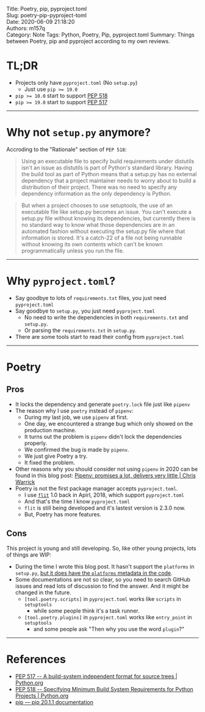 Title: Poetry, pip, pyproject.toml  
Slug: poetry-pip-pyproject-toml  
Date: 2020-06-09 21:18:20  
Authors: m157q  
Category: Note
Tags: Python, Poetry, Pip, pyproject.toml
Summary: Things between Poetry, pip and pyproject according to my own reviews.


# TL;DR

- Projects only have `pyproject.toml` (No `setup.py`)
    - Just use `pip >= 19.0`
- `pip >= 10.0` start to support [PEP 518](https://www.python.org/dev/peps/pep-0518/)
- `pip >= 19.0` start to support [PEP 517](https://www.python.org/dev/peps/pep-0517/)

---

# Why not `setup.py` anymore?

Accroding to the "Rationale" section of `PEP 518`:
> Using an executable file to specify build requirements under distutils isn't an issue as distutils is part of Python's standard library. Having the build tool as part of Python means that a setup.py has no external dependency that a project maintainer needs to worry about to build a distribution of their project. There was no need to specify any dependency information as the only dependency is Python.

> But when a project chooses to use setuptools, the use of an executable file like setup.py becomes an issue. You can't execute a setup.py file without knowing its dependencies, but currently there is no standard way to know what those dependencies are in an automated fashion without executing the setup.py file where that information is stored. It's a catch-22 of a file not being runnable without knowing its own contents which can't be known programmatically unless you run the file.

---

# Why `pyproject.toml`?

- Say goodbye to lots of `requirements.txt` files, you just need `pyproject.toml`
- Say goodbye to `setup.py`, you just need `pyproject.toml`
    - No need to write the dependencies in both `requirements.txt` and `setup.py`.
    - Or parsing the `requirements.txt` in `setup.py`.
- There are some tools start to read their config from `pyproject.toml`

---

# Poetry

## Pros

- It locks the dependency and generate `poetry.lock` file just like `pipenv`
- The reason why I use `poetry` instead of `pipenv`:
    - During my last job, we use `pipenv` at first.
    - One day, we encountered a strange bug which only showed on the production machine.
    - It turns out the problem is `pipenv` didn't lock the dependencies properly.
    - We confirmed the bug is made by `pipenv`.
    - We just give Poetry a try.
    - It fixed the problem.
- Other reasons why you should consider not using `pipenv` in 2020 can be found in this blog post: [Pipenv: promises a lot, delivers very little | Chris Warrick](https://chriswarrick.com/blog/2018/07/17/pipenv-promises-a-lot-delivers-very-little/#a-2020-update-updated)
- Poetry is not the first package manager accepts `pyproject.toml`.
    - I use [`flit`](https://github.com/takluyver/flit) 1.0 back in Apirl, 2018, which support `pyproject.toml`
    - And that's the time I know `pyproject.toml`
    - `flit` is still being developed and it's lastest version is 2.3.0 now.
    - But, Poetry has more features.

## Cons

This project is young and still developing. So, like other young projects, lots of things are WIP:

- During the time I wrote this blog post. It hasn't support the `platforms` in `setup.py`, [but it does have the `platforms` metadata in the code](https://github.com/python-poetry/poetry/blob/845ae55c3c85714e4234c9ad46d3c8665f2592db/poetry/masonry/metadata.py#L12).
- Some documentations are not so clear, so you need to search GitHub issues and read lots of discussion to find the answer. And it might be changed in the future.
    - `[tool.poetry.scripts]` in `pyproject.toml` works like `scripts` in `setuptools`
        - while some people think it's a task runner.
    - `[tool.poetry.plugins]` in `pyproject.toml` works like `entry_point` in `setuptools`
        - and some people ask "Then why you use the word `plugin`?"

---

# References

+ [PEP 517 -- A build-system independent format for source trees | Python.org](https://www.python.org/dev/peps/pep-0517/)
+ [PEP 518 -- Specifying Minimum Build System Requirements for Python Projects | Python.org](https://www.python.org/dev/peps/pep-0518/)
+ [pip — pip 20.1.1 documentation](https://pip.pypa.io/en/stable/reference/pip/#pep-517-and-518-support)
